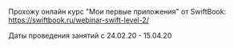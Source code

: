 Прохожу онлайн курс "Мои первые приложения" от SwiftBook:
https://swiftbook.ru/webinar-swift-level-2/

Даты проведения занятий с 24.02.20 - 15.04.20
